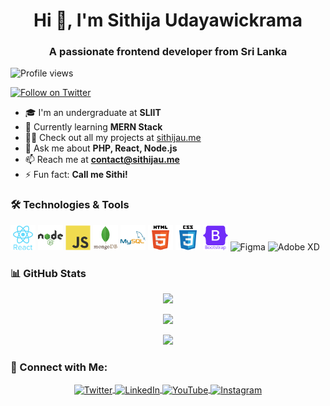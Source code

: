 <h1 align="center">Hi 👋, I'm Sithija Udayawickrama</h1>
<h3 align="center">A passionate frontend developer from Sri Lanka</h3>

<p align="left"> <img src="https://komarev.com/ghpvc/?username=sithijaulk&label=Profile%20views&color=0e75b6&style=flat" alt="Profile views" /> </p>

<p align="left">
  <a href="https://twitter.com/sithijau" target="_blank">
    <img src="https://img.shields.io/twitter/follow/sithijau?logo=twitter&style=for-the-badge" alt="Follow on Twitter" />
  </a>
</p>

- 🎓 I'm an undergraduate at **SLIIT**
- 🌱 Currently learning **MERN Stack**
- 👨‍💻 Check out all my projects at [sithijau.me](https://sithijau.me)
- 💬 Ask me about **PHP, React, Node.js**
- 📫 Reach me at **contact@sithijau.me**
- ⚡ Fun fact: **Call me Sithi!**

### 🛠️ Technologies & Tools
<p>
  <img src="https://raw.githubusercontent.com/devicons/devicon/master/icons/react/react-original-wordmark.svg" alt="React" width="40" height="40"/>
  <img src="https://raw.githubusercontent.com/devicons/devicon/master/icons/nodejs/nodejs-original-wordmark.svg" alt="Node.js" width="40" height="40"/>
  <img src="https://raw.githubusercontent.com/devicons/devicon/master/icons/javascript/javascript-original.svg" alt="JavaScript" width="40" height="40"/>
  <img src="https://raw.githubusercontent.com/devicons/devicon/master/icons/mongodb/mongodb-original-wordmark.svg" alt="MongoDB" width="40" height="40"/>
  <img src="https://raw.githubusercontent.com/devicons/devicon/master/icons/mysql/mysql-original-wordmark.svg" alt="MySQL" width="40" height="40"/>
  <img src="https://raw.githubusercontent.com/devicons/devicon/master/icons/html5/html5-original-wordmark.svg" alt="HTML5" width="40" height="40"/>
  <img src="https://raw.githubusercontent.com/devicons/devicon/master/icons/css3/css3-original-wordmark.svg" alt="CSS3" width="40" height="40"/>
  <img src="https://raw.githubusercontent.com/devicons/devicon/master/icons/bootstrap/bootstrap-plain-wordmark.svg" alt="Bootstrap" width="40" height="40"/>
  <img src="https://www.vectorlogo.zone/logos/figma/figma-icon.svg" alt="Figma" width="40" height="40"/>
  <img src="https://cdn.worldvectorlogo.com/logos/adobe-xd.svg" alt="Adobe XD" width="40" height="40"/>
</p>

### 📊 GitHub Stats
<p align="center">
  <a href="https://github.com/sithijaulk">
    <img height="180em" src="https://github-readme-stats-eight-theta.vercel.app/api?username=AdityaKanoi2001&show_icons=true&theme=algolia&include_all_commits=true&count_private=true"/>
  </a>
</p>

<p align="center">
  <a href="https://github.com/sithijaulk">
    <img height="180em" src="https://github-readme-stats-eight-theta.vercel.app/api/top-langs/?username=AdityaKanoi2001&layout=compact&langs_count=8&theme=algolia"/>
  </a>
</p>

<p align="center">
  <img height="180em" src="https://github-readme-streak-stats.herokuapp.com/?user=AdityaKanoi2001&theme=dark&hide_border=true"/>
</p>

### 🤝 Connect with Me:
<p align="center">
  <a href="https://twitter.com/sithijau" target="blank">
    <img align="center" src="https://raw.githubusercontent.com/rahuldkjain/github-profile-readme-generator/master/src/images/icons/Social/twitter.svg" alt="Twitter" height="30" width="40"/>
  </a>
  <a href="https://www.linkedin.com/in/sithijaudayawickrama" target="blank">
    <img align="center" src="https://raw.githubusercontent.com/rahuldkjain/github-profile-readme-generator/master/src/images/icons/Social/linked-in-alt.svg" alt="LinkedIn" height="30" width="40"/>
  </a>
  <a href="https://www.youtube.com/@sithijau" target="blank">
    <img align="center" src="https://raw.githubusercontent.com/rahuldkjain/github-profile-readme-generator/master/src/images/icons/Social/youtube.svg" alt="YouTube" height="30" width="40"/>
  </a>
  <a href="https://www.instagram.com/sithija_u" target="blank">
    <img align="center" src="https://raw.githubusercontent.com/rahuldkjain/github-profile-readme-generator/master/src/images/icons/Social/instagram.svg" alt="Instagram" height="30" width="40"/>
  </a>
</p>
